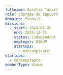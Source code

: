 ```yaml
---
fullname: Aurélie Tabart
role: Chargée de support
domaine: Produit
missions:
  - start: 2024-01-26
    end: 2024-12-31
    status: independent
    employer: DINUM
    startups:
      - moncomptepro
startups:
  - moncomptepro
memberType: dinum
---
```


